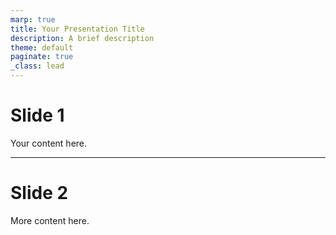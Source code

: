 ```yaml
---
marp: true
title: Your Presentation Title
description: A brief description
theme: default
paginate: true
_class: lead
---
```


# Slide 1

Your content here.

---

# Slide 2

More content here.